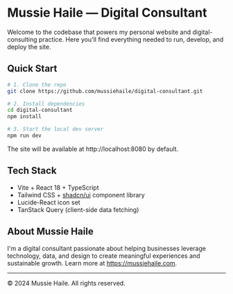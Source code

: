 # Mussie Haile — Digital Consultant

Welcome to the codebase that powers my personal website and digital-consulting practice. Here you'll find everything needed to run, develop, and deploy the site.

## Quick Start

```bash
# 1. Clone the repo
git clone https://github.com/mussiehaile/digital-consultant.git

# 2. Install dependencies
cd digital-consultant
npm install

# 3. Start the local dev server
npm run dev
```

The site will be available at http://localhost:8080 by default.

## Tech Stack

- Vite + React 18 + TypeScript
- Tailwind CSS + [shadcn/ui](https://ui.shadcn.com) component library
- Lucide-React icon set
- TanStack Query (client-side data fetching)

## About Mussie Haile

I'm a digital consultant passionate about helping businesses leverage technology, data, and design to create meaningful experiences and sustainable growth. Learn more at https://mussiehaile.com.

---

© 2024 Mussie Haile. All rights reserved.
